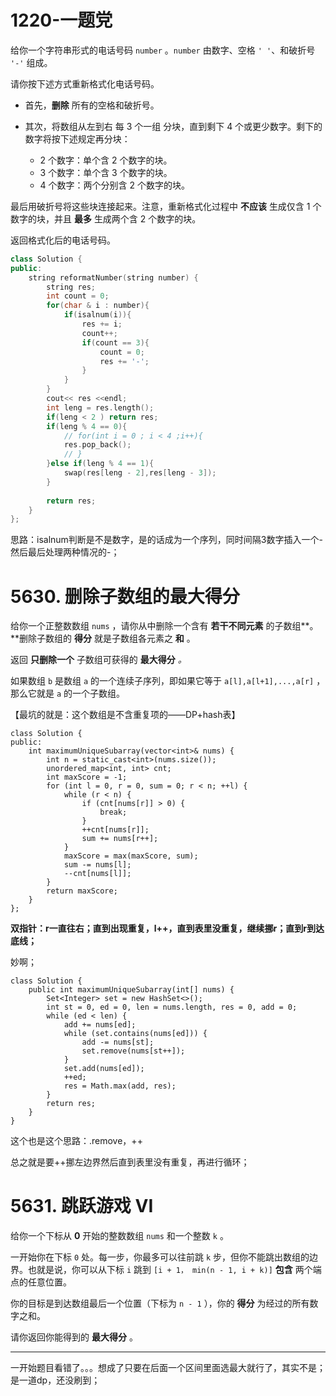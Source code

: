 # 1220-一题党

给你一个字符串形式的电话号码 `number` 。`number` 由数字、空格 `' '`、和破折号 `'-'` 组成。

请你按下述方式重新格式化电话号码。

- 首先，**删除** 所有的空格和破折号。

- 其次，将数组从左到右
  每 3 个一组 分块，直到剩下 4 个或更少数字。剩下的数字将按下述规定再分块：

  - 2 个数字：单个含 2 个数字的块。
  - 3 个数字：单个含 3 个数字的块。
  - 4 个数字：两个分别含 2 个数字的块。

最后用破折号将这些块连接起来。注意，重新格式化过程中 **不应该** 生成仅含 1 个数字的块，并且 **最多** 生成两个含 2 个数字的块。

返回格式化后的电话号码。



```C++
class Solution {
public:
    string reformatNumber(string number) {
        string res;
        int count = 0;
        for(char & i : number){
            if(isalnum(i)){
                res += i;
                count++;
                if(count == 3){
                    count = 0;
                    res += '-';
                }
            }
        }
        cout<< res <<endl;
        int leng = res.length();
        if(leng < 2 ) return res;
        if(leng % 4 == 0){
            // for(int i = 0 ; i < 4 ;i++){
            res.pop_back();
            // }    
        }else if(leng % 4 == 1){
            swap(res[leng - 2],res[leng - 3]);
        }
        
        return res;
    }
};
```

思路：isalnum判断是不是数字，是的话成为一个序列，同时间隔3数字插入一个-然后最后处理两种情况的-；

#  5630. 删除子数组的最大得分 

给你一个正整数数组 `nums` ，请你从中删除一个含有 **若干不同元素** 的子数组**。**删除子数组的 **得分** 就是子数组各元素之 **和** 。

返回 **只删除一个** 子数组可获得的 **最大得分** *。*

如果数组 `b` 是数组 `a` 的一个连续子序列，即如果它等于 `a[l],a[l+1],...,a[r]` ，那么它就是 `a` 的一个子数组。

【最坑的就是：这个数组是不含重复项的——DP+hash表】

```
class Solution {
public:
    int maximumUniqueSubarray(vector<int>& nums) {
        int n = static_cast<int>(nums.size());
        unordered_map<int, int> cnt;
        int maxScore = -1;
        for (int l = 0, r = 0, sum = 0; r < n; ++l) {
            while (r < n) {
                if (cnt[nums[r]] > 0) {
                    break;
                }
                ++cnt[nums[r]];
                sum += nums[r++];
            }
            maxScore = max(maxScore, sum);
            sum -= nums[l];
            --cnt[nums[l]];
        }
        return maxScore;
    }
};
```

**双指针：r一直往右；直到出现重复，l++，直到表里没重复，继续挪r；直到r到达底线；**

妙啊；

```
class Solution {
    public int maximumUniqueSubarray(int[] nums) {
        Set<Integer> set = new HashSet<>();
        int st = 0, ed = 0, len = nums.length, res = 0, add = 0;
        while (ed < len) {
            add += nums[ed];
            while (set.contains(nums[ed])) {
                add -= nums[st];
                set.remove(nums[st++]);
            }
            set.add(nums[ed]);
            ++ed;
            res = Math.max(add, res);
        }
        return res;
    }
}
```

这个也是这个思路：.remove，++

总之就是要++挪左边界然后直到表里没有重复，再进行循环；

#  5631. 跳跃游戏 VI 

给你一个下标从 **0** 开始的整数数组 `nums` 和一个整数 `k` 。

一开始你在下标 `0` 处。每一步，你最多可以往前跳 `k` 步，但你不能跳出数组的边界。也就是说，你可以从下标 `i` 跳到 `[i + 1， min(n - 1, i + k)]` **包含** 两个端点的任意位置。

你的目标是到达数组最后一个位置（下标为 `n - 1` ），你的 **得分** 为经过的所有数字之和。

请你返回你能得到的 **最大得分** 。

------------------------

一开始题目看错了。。。想成了只要在后面一个区间里面选最大就行了，其实不是；是一道dp，还没刷到；